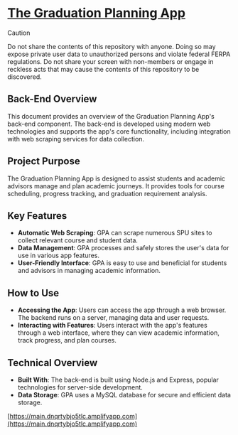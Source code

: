 # [The Graduation Planning App](https://github.com/SPU-Horizon/gpa/blob/main/README.md)

> [!CAUTION]
> Do not share the contents of this repository with anyone. Doing so may expose private user data to unauthorized persons and violate federal FERPA regulations. Do not share your screen with non-members or engage in reckless acts that may cause the contents of this repository to be discovered.

## Back-End Overview

This document provides an overview of the Graduation Planning App's back-end component. The back-end is developed using modern web technologies and supports the app's core functionality, including integration with web scraping services for data collection.

## Project Purpose

The Graduation Planning App is designed to assist students and academic advisors manage and plan academic journeys. It provides tools for course scheduling, progress tracking, and graduation requirement analysis.

## Key Features

- **Automatic Web Scraping**: GPA can scrape numerous SPU sites to collect relevant course and student data.
- **Data Management**: GPA processes and safely stores the user's data for use in various app features.
- **User-Friendly Interface**: GPA is easy to use and beneficial for students and advisors in managing academic information.

## How to Use

- **Accessing the App**: Users can access the app through a web browser. The backend runs on a server, managing data and user requests.
- **Interacting with Features**: Users interact with the app's features through a web interface, where they can view academic information, track progress, and plan courses.

## Technical Overview

- **Built With**: The back-end is built using Node.js and Express, popular technologies for server-side development.
- **Data Storage**: GPA uses a MySQL database for secure and efficient data storage.

[https://main.dnqrtybjo5tlc.amplifyapp.com](https://main.dnqrtybjo5tlc.amplifyapp.com)
